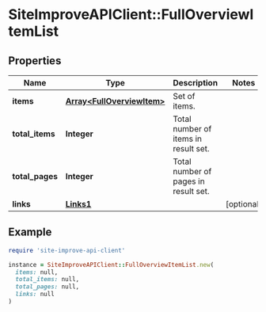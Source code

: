 # SiteImproveAPIClient::FullOverviewItemList

## Properties

| Name | Type | Description | Notes |
| ---- | ---- | ----------- | ----- |
| **items** | [**Array&lt;FullOverviewItem&gt;**](FullOverviewItem.md) | Set of items. |  |
| **total_items** | **Integer** | Total number of items in result set. |  |
| **total_pages** | **Integer** | Total number of pages in result set. |  |
| **links** | [**Links1**](Links1.md) |  | [optional] |

## Example

```ruby
require 'site-improve-api-client'

instance = SiteImproveAPIClient::FullOverviewItemList.new(
  items: null,
  total_items: null,
  total_pages: null,
  links: null
)
```

